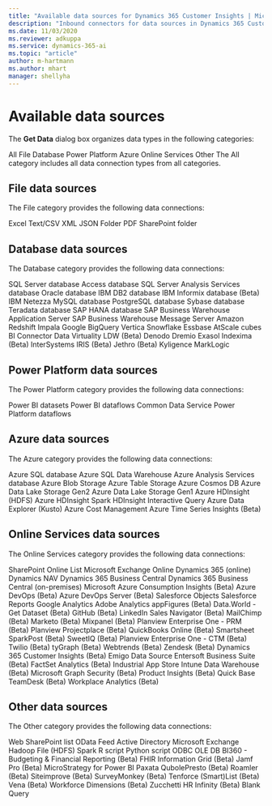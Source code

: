 ```yaml
---
title: "Available data sources for Dynamics 365 Customer Insights | Microsoft Docs"
description: "Inbound connectors for data sources in Dynamics 365 Customer Insights."
ms.date: 11/03/2020
ms.reviewer: adkuppa
ms.service: dynamics-365-ai
ms.topic: "article"
author: m-hartmann
ms.author: mhart
manager: shellyha
---
```


# Available data sources 

The **Get Data** dialog box organizes data types in the following categories:

All
File
Database
Power Platform
Azure
Online Services
Other
The All category includes all data connection types from all categories.

## File data sources
The File category provides the following data connections:

Excel
Text/CSV
XML
JSON
Folder
PDF
SharePoint folder

## Database data sources
The Database category provides the following data connections:

SQL Server database
Access database
SQL Server Analysis Services database
Oracle database
IBM DB2 database
IBM Informix database (Beta)
IBM Netezza
MySQL database
PostgreSQL database
Sybase database
Teradata database
SAP HANA database
SAP Business Warehouse Application Server
SAP Business Warehouse Message Server
Amazon Redshift
Impala
Google BigQuery
Vertica
Snowflake
Essbase
AtScale cubes
BI Connector Data Virtuality LDW (Beta)
Denodo
Dremio
Exasol
Indexima (Beta)
InterSystems IRIS (Beta)
Jethro (Beta)
Kyligence
MarkLogic

## Power Platform data sources
The Power Platform category provides the following data connections:

Power BI datasets
Power BI dataflows
Common Data Service
Power Platform dataflows

## Azure data sources
The Azure category provides the following data connections:

Azure SQL database
Azure SQL Data Warehouse
Azure Analysis Services database
Azure Blob Storage
Azure Table Storage
Azure Cosmos DB
Azure Data Lake Storage Gen2
Azure Data Lake Storage Gen1
Azure HDInsight (HDFS)
Azure HDInsight Spark
HDInsight Interactive Query
Azure Data Explorer (Kusto)
Azure Cost Management
Azure Time Series Insights (Beta)

## Online Services data sources
The Online Services category provides the following data connections:

SharePoint Online List
Microsoft Exchange Online
Dynamics 365 (online)
Dynamics NAV
Dynamics 365 Business Central
Dynamics 365 Business Central (on-premises)
Microsoft Azure Consumption Insights (Beta)
Azure DevOps (Beta)
Azure DevOps Server (Beta)
Salesforce Objects
Salesforce Reports
Google Analytics
Adobe Analytics
appFigures (Beta)
Data.World - Get Dataset (Beta)
GitHub (Beta)
LinkedIn Sales Navigator (Beta)
MailChimp (Beta)
Marketo (Beta)
Mixpanel (Beta)
Planview Enterprise One - PRM (Beta)
Planview Projectplace (Beta)
QuickBooks Online (Beta)
Smartsheet
SparkPost (Beta)
SweetIQ (Beta)
Planview Enterprise One - CTM (Beta)
Twilio (Beta)
tyGraph (Beta)
Webtrends (Beta)
Zendesk (Beta)
Dynamics 365 Customer Insights (Beta)
Emigo Data Source
Entersoft Business Suite (Beta)
FactSet Analytics (Beta)
Industrial App Store
Intune Data Warehouse (Beta)
Microsoft Graph Security (Beta)
Product Insights (Beta)
Quick Base
TeamDesk (Beta)
Workplace Analytics (Beta)

## Other data sources
The Other category provides the following data connections:

Web
SharePoint list
OData Feed
Active Directory
Microsoft Exchange
Hadoop File (HDFS)
Spark
R script
Python script
ODBC
OLE DB
BI360 - Budgeting & Financial Reporting (Beta)
FHIR
Information Grid (Beta)
Jamf Pro (Beta)
MicroStrategy for Power BI
Paxata
QubolePresto (Beta)
Roamler (Beta)
Siteimprove (Beta)
SurveyMonkey (Beta)
Tenforce (Smart)List (Beta)
Vena (Beta)
Workforce Dimensions (Beta)
Zucchetti HR Infinity (Beta)
Blank Query

